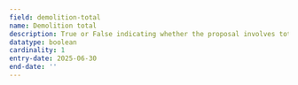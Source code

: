 ```yaml
---
field: demolition-total
name: Demolition total
description: True or False indicating whether the proposal involves total demolition of a listed building
datatype: boolean
cardinality: 1
entry-date: 2025-06-30
end-date: ''
---
```

